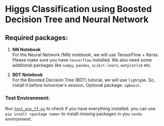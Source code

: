 # Higgs Classification using Boosted Decision Tree and Neural Network

## Required packages:

1. **NN Notebook**   
For the Neural Network (NN) notebook, we will use TensorFlow + Keras. Please make sure you have `tensorflow` installed. We also need some additional packages like `numpy`, `pandas`, `scikit-learn`, `matplotlib` etc.


2. **BDT Notebook**   
For the Boosted Decision Tree (BDT) tutorial, we will use `lightgbm`. So, install it before tomorrow's session. Optional package: `xgboost`.



### Test Environment:

Run [`test_env_tf.py`](https://github.com/ml4hep-India/icts-2023/blob/main/higgs_classification/test_env_tf.py) to check if you have everything installed. you can use `pip insall <package name>` to install missing packages in you `conda` environment.

